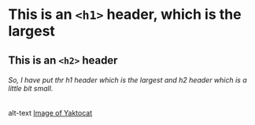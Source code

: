 # This is an `<h1>` header, which is the largest

## This is an `<h2>` header




###### So, I have put thr h1 header which is the largest and h2 header which is a little bit small. 


alt-text      [Image of Yaktocat](https://octodex.github.com/images/yaktocat.png)
